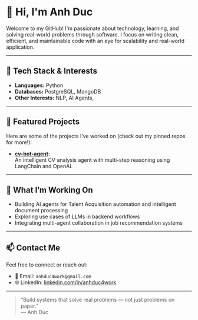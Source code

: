# 👋 Hi, I'm Anh Duc

Welcome to my GitHub! I'm passionate about technology, learning, and solving real-world problems through software. I focus on writing clean, efficient, and maintainable code with an eye for scalability and real-world application.

---

## 🔧 Tech Stack & Interests

- **Languages:** Python
- **Databases:** PostgreSQL, MongoDB
- **Other Interests:** NLP, AI Agents, 

---

## 📂 Featured Projects

Here are some of the projects I’ve worked on (check out my pinned repos for more!):

- **[cv-bot-agent](https://github.com/anhduc4work/cv-bot-agent):**  
  An intelligent CV analysis agent with multi-step reasoning using LangChain and OpenAI.

---

## 🚀 What I’m Working On

- Building AI agents for Talent Acquisition automation and intelligent document processing  
- Exploring use cases of LLMs in backend workflows  
- Integrating multi-agent collaboration in job recommendation systems

---

## 📫 Contact Me

Feel free to connect or reach out:

- 📧 Email: `anhduc4work@gmail.com`
- 🌐 LinkedIn: [linkedin.com/in/anhduc4work](https://linkedin.com/in/anhduc4work)

---

> “Build systems that solve real problems — not just problems on paper.”  
> — Anh Duc
